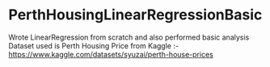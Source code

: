 # PerthHousingLinearRegressionBasic
Wrote LinearRegression from scratch and also performed basic analysis
Dataset used is Perth Housing Price from Kaggle :- https://www.kaggle.com/datasets/syuzai/perth-house-prices
